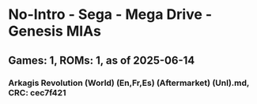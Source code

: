 # No-Intro - Sega - Mega Drive - Genesis MIAs
## Games: 1, ROMs: 1, as of 2025-06-14

### Arkagis Revolution (World) (En,Fr,Es) (Aftermarket) (Unl).md, CRC: cec7f421
